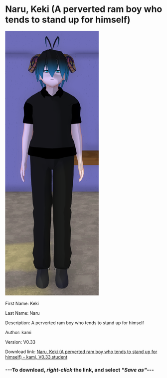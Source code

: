 # Naru, Keki (A perverted ram boy who tends to stand up for himself)

<img src = "https://raw.githubusercontent.com/Arbiter1223/Daigaku-Gurashi-Custom-Students/master/Students/Files/Naru%2C%20Keki%20(A%20perverted%20ram%20boy%20who%20tends%20to%20stand%20up%20for%20himself).png">

First Name: Keki

Last Name: Naru

Description: A perverted ram boy who tends to stand up for himself

Author: kami

Version: V0.33

Download link: <a href="https://raw.githubusercontent.com/Arbiter1223/Daigaku-Gurashi-Custom-Students/master/Students/Files/Naru%2C%20Keki%20(A%20perverted%20ram%20boy%20who%20tends%20to%20stand%20up%20for%20himself)%20-%20kami%2C%20V0.33.student">Naru, Keki (A perverted ram boy who tends to stand up for himself) - kami, V0.33.student</a>

### ---**To download, _right-click_ the link, and select _"Save as"_**---
